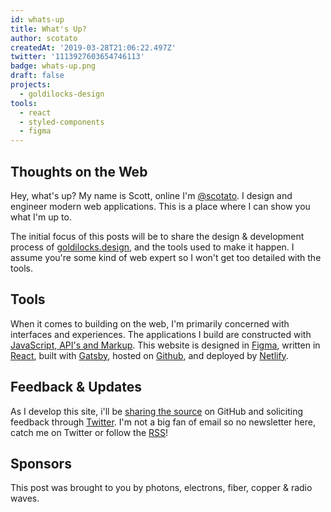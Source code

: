 ```yaml
---
id: whats-up
title: What's Up?
author: scotato
createdAt: '2019-03-28T21:06:22.497Z'
twitter: '1113927603654746113'
badge: whats-up.png
draft: false
projects:
  - goldilocks-design
tools:
  - react
  - styled-components
  - figma
---
```


## Thoughts on the Web
Hey, what's up? My name is Scott, online I'm [@scotato](https://twitter.com/scotato). I design and engineer modern web applications. This is a place where I can show you what I'm up to.

The initial focus of this posts will be to share the design & development process of [goldilocks.design](https://goldilocks.design), and the tools used to make it happen. I assume you're some kind of web expert so I won't get too detailed with the tools.

## Tools
When it comes to building on the web, I'm primarily concerned with interfaces and experiences. The applications I build are constructed with [JavaScript, API's and Markup](https://jamstack.org/). This website is designed in [Figma](http://figma.com/), written in [React](http://reactjs.org/), built with [Gatsby](https://www.gatsbyjs.org/), hosted on [Github](https://github.com/scotato/goldilocks.design), and deployed by [Netlify](https://www.netlify.com/).

## Feedback & Updates
As I develop this site, i'll be [sharing the source](https://github.com/scotato/goldilocks.design) on GitHub and soliciting feedback through [Twitter](https://twitter.com/scotato). I'm not a big fan of email so no newsletter here, catch me on Twitter or follow the [RSS](https://goldilocks.design/rss.xml)!

## Sponsors
This post was brought to you by photons, electrons, fiber, copper & radio waves.
